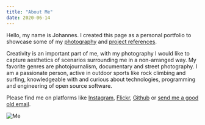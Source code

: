 ```yaml
---
title: "About Me"
date: 2020-06-14
---
```


Hello, my name is Johannes. I created this page as a personal portfolio to showcase some of my [photography](/photography) and [project references](/references).

Creativity is an important part of me, with my photography I would like to capture aesthetics of scenarios surrounding me in a non-arranged way. My favorite genres are photojournalism, documentary and street photography. I am a passionate person, active in outdoor sports like rock climbing and surfing, knowledgeable with and curious about technologies, programming and engineering of open source software.

Please find me on platforms like [Instagram](https://www.instagram.com/jrenner2112), [Flickr](https://www.flickr.com/photos/139561037@N05), [Github](https://github.com/renner) or [send me a good old email](&#109;&#97;&#105;&#108;&#116;&#111;&#58;&#106;&#114;&#101;&#110;&#110;&#101;&#114;&#64;&#112;&#111;&#115;&#116;&#101;&#111;&#46;&#110;&#101;&#116;).

![Me](/images/me.jpg)
